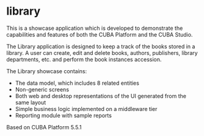# library

This is a showcase application which is developed to demonstrate the capabilities and features of both the CUBA Platform and the CUBA Studio.

The Library application is designed to keep a track of the books stored in a library. A user can create, edit and delete books, authors, publishers, library departments, etc. and perform the book instances accession.  

The Library showcase contains: 
-	The data model, which includes 8 related entities
-	Non-generic screens
-	Both web and desktop representations of the UI generated from the same layout
-	Simple business logic implemented on a middleware tier
-	Reporting module with sample reports 

Based on CUBA Platform 5.5.1
